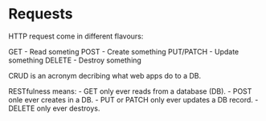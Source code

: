 # Requests

HTTP request come in different flavours:

<!-- the below are imbedded in to HTTP protocol -->

GET - Read someting
POST - Create something
PUT/PATCH - Update something
DELETE - Destroy something

CRUD is an acronym decribing what web apps do to a DB.

RESTfulness means: 
	- GET only ever reads from a database (DB). 
	- POST onle ever creates in a DB.
	- PUT or PATCH only ever updates a DB record.
	- DELETE only ever destroys. 